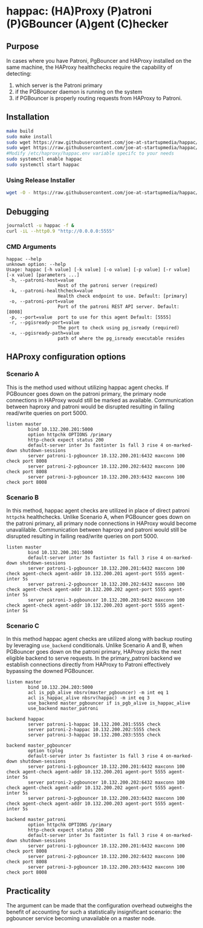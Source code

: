 # happac: (HA)Proxy (P)atroni (P)GBouncer (A)gent (C)hecker

## Purpose
In cases where you have Patroni, PgBouncer and HAProxy installed on the same machine, the HAProxy healthchecks require the capability of detecting:
1. which server is the Patroni primary
2. if the PGBouncer daemon is running on the system
3. if PGBouncer is properly routing requests from HAProxy to Patroni.

## Installation
```bash
make build
sudo make install
sudo wget https://raw.githubusercontent.com/joe-at-startupmedia/happac/master/systemd/happac.service -P /usr/lib/systemd/system/
sudo wget https://raw.githubusercontent.com/joe-at-startupmedia/happac/master/systemd/happac.env -P /etc/haproxy/
#Modify /etc/haproxy/happac.env variable specifc to your needs
sudo systemctl enable happac
sudo systemctl start happac
```

### Using Release Installer

```bash
wget -O - https://raw.githubusercontent.com/joe-at-startupmedia/happac/master/release-installer.bash | bash -s 0.0.1
```

## Debugging
```bash
journalctl -u happac -f &
curl -iL --http0.9 "http://0.0.0.0:5555"
```

### CMD Arguments
```
happac --help
unknown option: --help
Usage: happac [-h value] [-k value] [-o value] [-p value] [-r value] [-x value] [parameters ...]
 -h, --patroni-host=value
                   Host of the patroni server (required)
 -k, --patroni-healthcheck=value
                   Health check endpoint to use. Default: [primary]
 -o, --patroni-port=value
                   Port of the patroni REST API server. Default: [8008]
 -p, --port=value  port to use for this agent Default: [5555]
 -r, --pgisready-port=value
                   The port to check using pg_isready (required)
 -x, --pgisready-path=value
                   path of where the pg_isready executable resides
```


## HAProxy configuration options

### Scenario A
This is the method used without utilizing happac agent checks. If PGBouncer goes down on the patroni primary, the primary node connections in HAProxy would still be marked as available. Communication between haproxy and patroni would be disrupted resulting in failing read/write queries on port 5000.
```
listen master
        bind 10.132.200.201:5000
        option httpchk OPTIONS /primary
        http-check expect status 200
        default-server inter 3s fastinter 1s fall 3 rise 4 on-marked-down shutdown-sessions
        server patroni-1-pgbouncer 10.132.200.201:6432 maxconn 100 check port 8008
        server patroni-2-pgbouncer 10.132.200.202:6432 maxconn 100 check port 8008
        server patroni-3-pgbouncer 10.132.200.203:6432 maxconn 100 check port 8008
```

### Scenario B
In this method, happac agent checks are utilized in place of direct patroni `httpchk` healthchecks. Unlike Scenario A, when PGBouncer goes down on the patroni primary, all primary node connections in HAProxy would become unavalilable. Communication between haproxy and patroni would still be disrupted resulting in failing read/write queries on port 5000. 
```
listen master
        bind 10.132.200.201:5000
        default-server inter 3s fastinter 1s fall 3 rise 4 on-marked-down shutdown-sessions
        server patroni-1-pgbouncer 10.132.200.201:6432 maxconn 100 check agent-check agent-addr 10.132.200.201 agent-port 5555 agent-inter 5s
        server patroni-2-pgbouncer 10.132.200.202:6432 maxconn 100 check agent-check agent-addr 10.132.200.202 agent-port 5555 agent-inter 5s
        server patroni-3-pgbouncer 10.132.200.203:6432 maxconn 100 check agent-check agent-addr 10.132.200.203 agent-port 5555 agent-inter 5s
```

### Scenario C
In this method happac agent checks are utilized along with backup routing by leveraging `use_backend` conditionals. Unlike Scenario A and B, when PGBouncer goes down on the patroni primary, HAProxy picks the next eligible backend to serve requests. In the primary_patroni backend we establish connections directly from HAProxy to Patroni effectively bypassing the downed PGBouncer.

```
listen master
        bind 10.132.204.203:5000
        acl is_pgb_alive nbsrv(master_pgbouncer) -m int eq 1
        acl is_happac_alive nbsrv(happac) -m int eq 3
        use_backend master_pgbouncer if is_pgb_alive is_happac_alive
        use_backend master_patroni

backend happac
        server patroni-1-happac 10.132.200.201:5555 check
        server patroni-2-happac 10.132.200.202:5555 check
        server patroni-3-happac 10.132.200.203:5555 check

backend master_pgbouncer
        option tcplog
        default-server inter 3s fastinter 1s fall 3 rise 4 on-marked-down shutdown-sessions
        server patroni-1-pgbouncer 10.132.200.201:6432 maxconn 100 check agent-check agent-addr 10.132.200.201 agent-port 5555 agent-inter 5s
        server patroni-2-pgbouncer 10.132.200.202:6432 maxconn 100 check agent-check agent-addr 10.132.200.202 agent-port 5555 agent-inter 5s
        server patroni-3-pgbouncer 10.132.200.203:6432 maxconn 100 check agent-check agent-addr 10.132.200.203 agent-port 5555 agent-inter 5s

backend master_patroni
        option httpchk OPTIONS /primary
        http-check expect status 200
        default-server inter 3s fastinter 1s fall 3 rise 4 on-marked-down shutdown-sessions
        server patroni-1-pgbouncer 10.132.200.201:6432 maxconn 100 check port 8008
        server patroni-2-pgbouncer 10.132.200.202:6432 maxconn 100 check port 8008
        server patroni-3-pgbouncer 10.132.200.203:6432 maxconn 100 check port 8008
```

## Practicality
The argument can be made that the configuration overhead outweighs the benefit of accounting for such a statistically insignificant scenario: the pgbouncer service becoming unavailable on a master node. 
